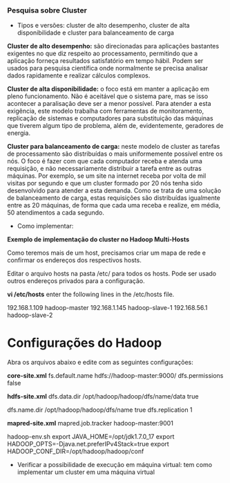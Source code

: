 ### Pesquisa sobre Cluster

* Tipos e versões: cluster de alto desempenho, cluster de alta disponibilidade e cluster para balanceamento de carga

**Cluster de alto desempenho:** são direcionadas para aplicações bastantes exigentes no que diz respeito ao processamento, permitindo que a aplicação forneça resultados satisfatório em tempo hábil.
Podem ser usados para pesquisa científica onde normalmente se precisa analisar dados rapidamente e realizar cálculos complexos.

**Cluster de alta disponibilidade:** o foco está em manter a aplicação em pleno funcionamento. Não é aceitável que o sistema pare, mas se isso acontecer a paralisação deve ser a menor possível. Para atender a esta exigência, este modelo  trabalha com ferramentas de monitoramento, replicação de sistemas e computadores para substituição das máquinas que tiverem algum tipo de problema, além de, evidentemente, geradores de energia.

**Cluster para balanceamento de carga:** neste modelo de cluster as tarefas de processamento são distribuídas o mais uniformemente possível entre os nós. O foco é fazer com que cada computador receba e atenda uma requisição, e não necessariamente distribuir a tarefa entre as outras máquinas. Por exemplo, se um site na internet receba por volta de mil visitas por segundo e que um cluster formado por 20 nós tenha sido desenvolvido para atender a esta demanda. Como se trata de uma solução de balanceamento de carga, estas requisições são distribuídas igualmente entre as 20 máquinas, de forma que cada uma receba e realize, em média, 50 atendimentos a cada segundo.

* Como implementar:

**Exemplo de implementação do cluster no Hadoop Multi-Hosts**

Como teremos mais de um host, precisamos criar um mapa de rede e confirmar os endereços dos respectivos hosts.

Editar o arquivo hosts na pasta /etc/ para todos os hosts. Pode ser usado outros endereços privados para a configuração.

**vi /etc/hosts**
enter the following lines in the /etc/hosts file.

192.168.1.109 hadoop-master 
192.168.1.145 hadoop-slave-1 
192.168.56.1 hadoop-slave-2

# Configurações do Hadoop

Abra os arquivos abaixo e edite com as seguintes configurações:

**core-site.xml**
<configuration>
   <property> 
      <name>fs.default.name</name> 
      <value>hdfs://hadoop-master:9000/</value> 
   </property> 
   <property> 
      <name>dfs.permissions</name> 
      <value>false</value> 
   </property> 
</configuration>

**hdfs-site.xml**
<configuration>
   <property> 
      <name>dfs.data.dir</name> 
      <value>/opt/hadoop/hadoop/dfs/name/data</value> 
      <final>true</final> 
   </property> 

   <property> 
      <name>dfs.name.dir</name> 
      <value>/opt/hadoop/hadoop/dfs/name</value> 
      <final>true</final> 
   </property> 

   <property> 
      <name>dfs.replication</name> 
      <value>1</value> 
   </property> 
</configuration>

**mapred-site.xml**
<configuration>
   <property> 
      <name>mapred.job.tracker</name> 
      <value>hadoop-master:9001</value> 
   </property> 
</configuration>

hadoop-env.sh
export JAVA_HOME=/opt/jdk1.7.0_17
export HADOOP_OPTS=-Djava.net.preferIPv4Stack=true
export HADOOP_CONF_DIR=/opt/hadoop/hadoop/conf


* Verificar a possibilidade de execução em máquina virtual: tem como implementar um cluster em uma máquina virtual
